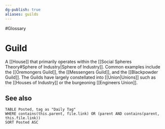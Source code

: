```yaml
---
dg-publish: true
aliases: guilds
---
```

#Glossary
# Guild

A [[House]] that primarily operates within the [[Social Spheres Theory#Sphere of Industry|Sphere of Industry]]. Common examples include the [[Oremongers Guild]], the [[Messengers Guild]], and the [[Blackpowder Guild]]. The Guilds have largely constellated into [[Union|Unions]] such as the [[Houses of Industry]] or the burgeoning [[Engineers Union]].

## See also
```dataview
TABLE Posted, tag as "Daily Tag"
WHERE contains(this.parent, file.link) OR (parent AND contains(parent, this.file.link))
SORT Posted ASC
```